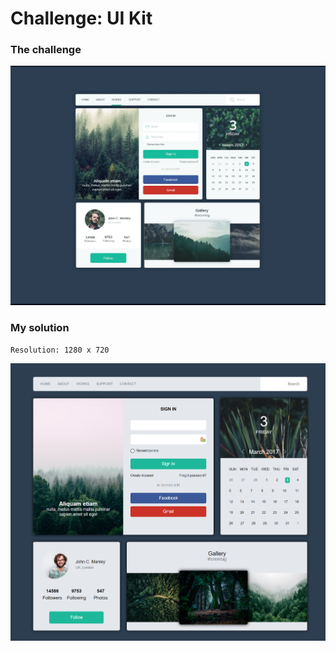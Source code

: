 # Challenge: UI Kit

### The challenge

![](./design/desired-design.png)

### My solution

`Resolution: 1280 x 720`

![](./design/my-design.png)
